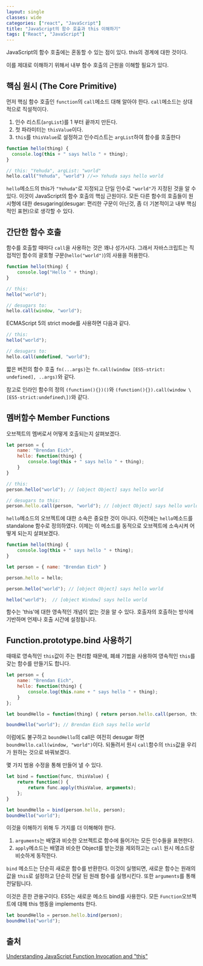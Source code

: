 ```yaml
---
layout: single
classes: wide
categories: ["react", "JavaScript"]
title: "JavaScript의 함수 호출과 this 이해하기"
tags: ["React", "JavaScript"]
---
```


JavaScript의 함수 호출에는 혼동할 수 있는 점이 있다. this의 경계에 대한 것이다.

이를 제대로 이해하기 위해서 내부 함수 호출의 근원을 이해할 필요가 있다.

## 핵심 원시 (The Core Primitive)

먼저 핵심 함수 호출인 `function`의 `call`메소드 대해 알아야 한다. `call`메소드는 상대적으로 직설적이다.

1. 인수 리스트(`argList`)를 1 부터 끝까지 만든다.
2. 첫 파라미터는 `thisValue`이다.
3. `this`를 `thisValue`로 설정하고 인수리스트는 `argList`하여 함수를 호출한다

```javascript
function hello(thing) {
  console.log(this + " says hello " + thing);
}

// this: "Yehuda", argList: "world"
hello.call("Yehuda", "world") //=> Yehuda says hello world
```

`hello`메소드의 this가 `"Yehuda"`로 지정되고 단일 인수로 `"world"`가 지정된 것을 알 수 있다. 이것이 JavaScript의 함수 호출의 핵심 근원이다. 모든 다른 함수의 호출들이 원시형에 대한 desugaring(desugar: 편리한 구문이 아닌것, 좀 더 기본적이고 내부 핵심적인 표현)으로 생각할 수 있다.

## 간단한 함수 호출

함수를 호출할 때마다 `call`을 사용하는 것은 꽤나 성가시다. 그래서 자바스크립트는 직접적인 함수의 괄호형 구문(`hello("world")`)의 사용을 허용한다.

```javascript
function hello(thing) {
    console.log("Hello " + thing);
}

// this:
hello("world");

// desugars to:
hello.call(window, "world");
```

ECMAScript 5의 strict mode를 사용하면 다음과 같다.

```javascript
// this:
hello("world");

// desugars to:
hello.call(undefined, "world");
```

짧은 버전의 함수 호출 `fn(...args)`는 `fn.call(window [ES5-strict: undefined], ..args)`와 같다.

참고로 인라인 함수의 정의 `(function(){})()`와 `(function(){}).call(window \[ES5-strict:undefined\])`와 같다.

## 멤버함수 Member Functions

오브젝트의 멤버로서 어떻게 호출되는지 살펴보겠다.

```javascript
let person = {
    name: "Brendan Eich",
    hello: function(thing) {
        console.log(this + " says hello " + thing);
    }
}

// this:
person.hello("world"); // [object Object] says hello world

// desugars to this:
person.hello.call(person, "world"); // [object Object] says hello world
```

`hello`메소드의 오브젝트에 대한 소속은 중요한 것이 아니다. 이전에는 `hello`메소드를 standalone 함수로 정의하였다. 이제는 이 메소드를 동적으로 오브젝트에 소속시켜 어떻게 되는지 살펴보겠다.

```javascript
function hello(thing) {
    console.log(this + " says hello " + thing);
}

let person = { name: "Brendan Eich" }

person.hello = hello;

person.hello("world"); // [object Object] says hello world

hello("world");  // [object Window] says hello world
```

함수는 'this'에 대한 영속적인 개념이 없는 것을 알 수 있다. 호출자의 호출하는 방식에 기반하며 언제나 호출 시간에 설정됩니다.

## Function.prototype.bind 사용하기

때때로 영속적인 `this`값이 주는 편리함 때문에, 폐쇄 기법을 사용하여 영속적인 `this`를 갖는 함수를 만들기도 합니다.

```javascript
let person = {
    name: "Brendan Eich",
    hello: function(thing) {
        console.log(this.name + " says hello " + thing);
    }
};

let boundHello = function(thing) { return person.hello.call(person, thing); }

boundHello("world"); // Brendan Eich says hello world
```

이럼에도 불구하고 `boundHello`의 call은 여전히 desugar 하면 `boundHello.call(window, "world")`이다. 되돌려서 원시 `call`함수의 `this`값을 우리가 원하는 것으로 바꿔보겠다.

몇 가지 범용 수정을 통해 만들어 낼 수 있다.

```javascript
let bind = function(func, thisValue) {
    return function() {
        return func.apply(thisValue, arguments);
    };
}

let boundHello = bind(person.hello, person);
boundHello("world");
```

이것을 이해하기 위해 두 가지를 더 이해해야 한다.

1. `arguments`는 배열과 비슷한 오브젝트로 함수에 들어가는 모든 인수들을 표현한다.
2. `apply`메소드는 배열과 비슷한 Object를 받는것을 제외하고는 `call` 원시 메소드랑 비슷하게 동작한다.

`bind` 메소드는 단순히 새로운 함수를 반환한다. 이것이 실행되면, 새로운 함수는 원래의 값을 `this`로 설정하고 단순히 전달 된 원래 함수를 실행시킨다. 또한 `arguments`를 통해 전달됩니다.

이것은 흔한 관용구이다. ES5는 새로운 메소드 bind를 사용한다. 모든 `Function`오브젝트에 대해 this 행동을 implements 한다.

```javascript
let boundHello = person.hello.bind(person);
boundHello("world");
```

## 출처

[Understanding JavaScript Function Invocation and "this"](https://yehudakatz.com/2011/08/11/understanding-javascript-function-invocation-and-this/)